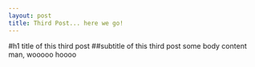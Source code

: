 ```yaml
---
layout: post
title: Third Post... here we go! 
---
```


#h1 title of this third post 
##subtitle of this third post 
some body content man, wooooo hoooo